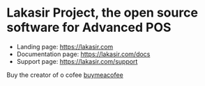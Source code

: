 # Lakasir Project, the open source software for Advanced POS

* Landing page: https://lakasir.com
* Documentation page: https://lakasir.com/docs
* Support page: https://lakasir.com/support

Buy the creator of o cofee [buymeacofee](https://www.buymeacoffee.com/sheenazien8)
